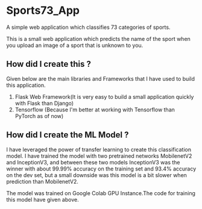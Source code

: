 # Sports73_App
A simple web application which classifies 73 categories of sports.

This is a small web application which predicts the name of the sport when you upload an image of a sport that is unknown to you.

## How did I create this ?
 
Given below are the main libraries and Frameworks that I have used to build this application.

1) Flask Web Framework(It is very easy to build a small application quickly with Flask than Django)
2) Tensorflow (Because I'm better at working with Tensorflow than PyTorch as of now)

## How did I create the ML Model ?

I have leveraged the power of transfer learning to create this classification model. I have trained the model with two pretrained networks MobilenetV2 and InceptionV3, and between these two models InceptionV3 was the winner with about 99.99% accuracy on the training set and 93.4% accuracy on the dev set, but a small downside was this model is a bit slower when prediction than MobilenetV2.

The model was trained on Google Colab GPU Instance.The code for training this model have given above.
